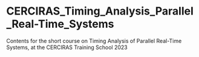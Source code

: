 # CERCIRAS_Timing_Analysis_Parallel_Real-Time_Systems
Contents for the short course on Timing Analysis of Parallel Real-Time Systems, at the CERCIRAS Training School 2023
